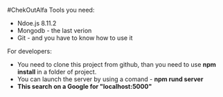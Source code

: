 #ChekOutAlfa
Tools you need:
<ul>
  <li>Ndoe.js 8.11.2</li>
  <li>Mongodb - the last verion</li>
  <li>Git - and you have to know how to use it</li>
</ul>
For developers:
<ul>
  <li>You need to clone this project from github, than you need to use <b> npm install </b> in a folder of project.</li>
  <li>You can launch the server by using a comand - <b> npm rund server </li>
  <li>This search on a Google for "localhost:5000"</li>
</ul>


